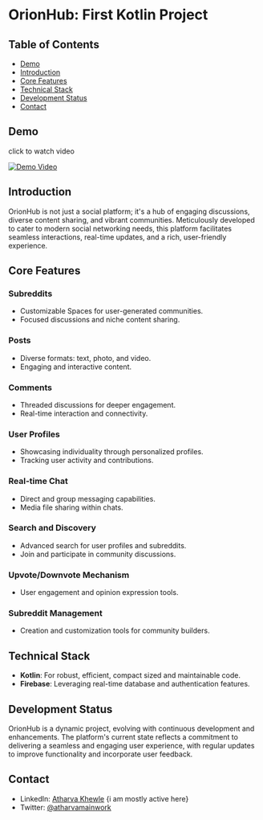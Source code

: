 # OrionHub: First Kotlin Project

## Table of Contents
- [Demo](#Demo)
- [Introduction](#introduction)
- [Core Features](#core-features)
- [Technical Stack](#technical-stack)
- [Development Status](#development-status)
- [Contact](#contact)


## Demo
click to watch video

[![Demo Video](https://firebasestorage.googleapis.com/v0/b/orionhub-3967c.appspot.com/o/images%2FScreenshot_2024-01-12_143812-removebg-preview.png?alt=media&token=84ad38d3-05db-49b7-9e29-7586f00b3808)](https://drive.google.com/file/d/1aIcXzgyDE0x3GrK9VH4snRr65s1kIC6k/view?usp=drive_link)

## Introduction
OrionHub is not just a social platform; it's a hub of engaging discussions, diverse content sharing, and vibrant communities. Meticulously developed to cater to modern social networking needs, this platform facilitates seamless interactions, real-time updates, and a rich, user-friendly experience.

## Core Features
### Subreddits
- Customizable Spaces for user-generated communities.
- Focused discussions and niche content sharing.

### Posts
- Diverse formats: text, photo, and video.
- Engaging and interactive content.

### Comments
- Threaded discussions for deeper engagement.
- Real-time interaction and connectivity.

### User Profiles
- Showcasing individuality through personalized profiles.
- Tracking user activity and contributions.

### Real-time Chat
- Direct and group messaging capabilities.
- Media file sharing within chats.

### Search and Discovery
- Advanced search for user profiles and subreddits.
- Join and participate in community discussions.

### Upvote/Downvote Mechanism
- User engagement and opinion expression tools.

### Subreddit Management
- Creation and customization tools for community builders.

## Technical Stack
- **Kotlin**: For robust, efficient, compact sized and maintainable code.
- **Firebase**: Leveraging real-time database and authentication features.

## Development Status
OrionHub is a dynamic project, evolving with continuous development and enhancements. The platform's current state reflects a commitment to delivering a seamless and engaging user experience, with regular updates to improve functionality and incorporate user feedback.

## Contact
- LinkedIn: [Atharva Khewle](https://www.linkedin.com/in/atharvakhewle/)  {i am mostly active here}
- Twitter: [@atharvamainwork](https://twitter.com/atharvamainwork)

